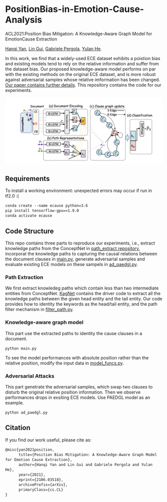 # PositionBias-in-Emotion-Cause-Analysis
ACL2021:Position Bias Mitigation: A Knowledge-Aware Graph Model for EmotionCause Extraction

[Hanqi Yan](https://github.com/hanqi-qi), [Lin Gui](https://warwick.ac.uk/fac/sci/dcs/people/lin_gui/), [Gabriele Pergola](https://warwick.ac.uk/fac/sci/dcs/people/u1898418/), [Yulan He](https://warwick.ac.uk/fac/sci/dcs/people/yulan_he/).

In this work, we find that a widely-used ECE dataset exhibits a poistion bias and existing models tend to rely on the relative information and suffer from the dataset bias. Our proposed knowledge-aware model performs on par with the existing methods on the original ECE dataset, and is more robust against adversarial samples whose relative imformation has been changed. [Our paper contains further details](https://arxiv.org/abs/2106.03518). This repository contains the code for our experiments.

<p>
<img src="model_overview.png"  width="550" >
</p>

## Requirements

To install a working environment: unexpected errors may occur if run in tf2.0 :( 

```
conda create --name ecause python=3.6
pip install tensorflow-gpu==1.9.0
conda activate ecause
```

## Code Structure

This repo contains three parts to reproduce our experiments, i.e., extract knowledge paths from the ConceptNet in [path_extract repository](path_extract), incorporat the knowledge paths to capturing the causal relations between the document clauses in [main.py](main.py), generate adversarial samples and evaluate existing ECE models on these sampels in [ad_paedgl.py](ad_paedgl.py). 

### Path Extraction
We first extract knowledeg paths which contain less than two intermediate entities from ConceptNet. [KagNet](https://github.com/INK-USC/KagNet) contains the driver code to extract all the knowledge paths between the given head entity and the tail entity. Our code provides how to identity the keywords as the head/tail entity, and the path filter mechanism in [filter_path.py](path_extract/filter_path.py).

### Knowledge-aware graph model
This part use the extracted paths to identity the cause clauses in a document.
```
python main.py
```
To see the model performances with absolute position rather than the relative position, modify the input data in [model_funcs.py](utils/model_funcs.py).
### Adversarial Attacks
This part genetrate the adversarial samples, which swap two clauses to disturb the original relative position information. Then we observe performances drops in exsiting ECE models. Use PAEDGL model as an example.
```
python ad_paedgl.py
```

## Citation

If you find our work useful, please cite as:

```
@misc{yan2021position,
      title={Position Bias Mitigation: A Knowledge-Aware Graph Model for Emotion Cause Extraction}, 
      author={Hanqi Yan and Lin Gui and Gabriele Pergola and Yulan He},
      year={2021},
      eprint={2106.03518},
      archivePrefix={arXiv},
      primaryClass={cs.CL}
}
```
